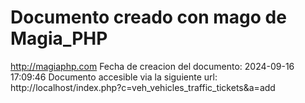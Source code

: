 # Documento creado con mago de Magia_PHP 
http://magiaphp.com 
Fecha de creacion del documento: 2024-09-16 17:09:46 
Documento accesible via la siguiente url:  
http://localhost/index.php?c=veh_vehicles_traffic_tickets&a=add 

